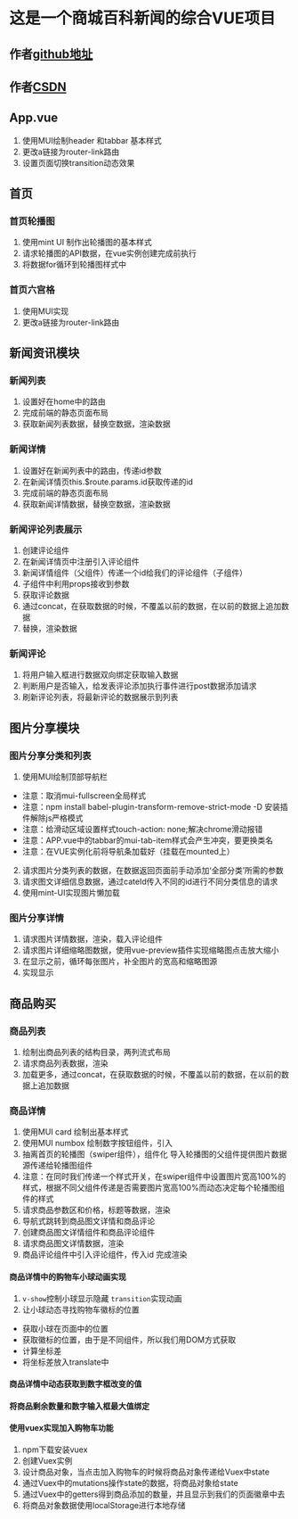 # 这是一个商城百科新闻的综合VUE项目

## 作者[github地址](https://github.com/qingxiya)

## 作者[CSDN](https://blog.csdn.net/qq_41956789)

## App.vue
1. 使用MUI绘制header 和tabbar 基本样式
2. 更改a链接为router-link路由
3. 设置页面切换transition动态效果

## 首页

### 首页轮播图
1. 使用mint UI 制作出轮播图的基本样式
2. 请求轮播图的API数据，在vue实例创建完成前执行
3. 将数据for循环到轮播图样式中

### 首页六宫格
1. 使用MUI实现
2. 更改a链接为router-link路由

## 新闻资讯模块

### 新闻列表
1. 设置好在home中的路由
2. 完成前端的静态页面布局
3. 获取新闻列表数据，替换空数据，渲染数据

### 新闻详情
1. 设置好在新闻列表中的路由，传递id参数
2. 在新闻详情页this.$route.params.id获取传递的id
3. 完成前端的静态页面布局
4. 获取新闻详情数据，替换空数据，渲染数据

### 新闻评论列表展示
1. 创建评论组件
2. 在新闻详情页中注册引入评论组件
3. 新闻详情组件（父组件）传递一个id给我们的评论组件（子组件）
4. 子组件中利用props接收到参数
5. 获取评论数据
6. 通过concat，在获取数据的时候，不覆盖以前的数据，在以前的数据上追加数据
7. 替换，渲染数据

### 新闻评论
1. 将用户输入框进行数据双向绑定获取输入数据
2. 判断用户是否输入，给发表评论添加执行事件进行post数据添加请求
3. 刷新评论列表，将最新评论的数据展示到列表

## 图片分享模块
### 图片分享分类和列表
1. 使用MUI绘制顶部导航栏
- 注意：取消mui-fullscreen全局样式
- 注意：npm install babel-plugin-transform-remove-strict-mode -D 安装插件解除js严格模式
- 注意：给滑动区域设置样式touch-action: none;解决chrome滑动报错
- 注意：APP.vue中的tabbar的mui-tab-item样式会产生冲突，要更换类名
- 注意：在VUE实例化前将导航条加载好（挂载在mounted上）
2. 请求图片分类列表的数据，在数据返回页面前手动添加‘全部分类’所需的参数
3. 请求图文详细信息数据，通过cateId传入不同的id进行不同分类信息的请求
4. 使用mint-UI实现图片懒加载

### 图片分享详情
1. 请求图片详情数据，渲染，载入评论组件
2. 请求图片详细缩略图数据，使用vue-preview插件实现缩略图点击放大缩小
3. 在显示之前，循环每张图片，补全图片的宽高和缩略图源
4. 实现显示

## 商品购买

### 商品列表
1. 绘制出商品列表的结构目录，两列流式布局
2. 请求商品列表数据，渲染
3. 加载更多，通过concat，在获取数据的时候，不覆盖以前的数据，在以前的数据上追加数据

### 商品详情
1. 使用MUI card 绘制出基本样式
2. 使用MUI numbox 绘制数字按钮组件，引入
3. 抽离首页的轮播图（swiper组件），组件化 导入轮播图的父组件提供图片数据源传递给轮播图组件
4. 注意：在同时我们传递一个样式开关，在swiper组件中设置图片宽高100%的样式，根据不同父组件传递是否需要图片宽高100%而动态决定每个轮播图组件的样式
5. 请求商品参数区和价格，标题等数据，渲染
6. 导航式跳转到商品图文详情和商品评论
7. 创建商品图文详情组件和商品评论组件
8. 请求商品图文详情数据，渲染
9. 商品评论组件中引入评论组件，传入id 完成渲染

#### 商品详情中的购物车小球动画实现
1. `v-show`控制小球显示隐藏 `transition`实现动画
2. 让小球动态寻找购物车徽标的位置
- 获取小球在页面中的位置
- 获取徽标的位置，由于是不同组件，所以我们用DOM方式获取
- 计算坐标差
- 将坐标差放入translate中

#### 商品详情中动态获取到数字框改变的值
#### 将商品剩余数量和数字输入框最大值绑定

#### 使用vuex实现加入购物车功能
1. npm下载安装vuex 
2. 创建Vuex实例
3. 设计商品对象，当点击加入购物车的时候将商品对象传递给Vuex中state
4. 通过Vuex中的mutations操作state的数据，将商品对象给state
5. 通过Vuex中的getters得到商品添加的数量，并且显示到我们的页面徽章中去
6. 将商品对象数据使用localStorage进行本地存储


